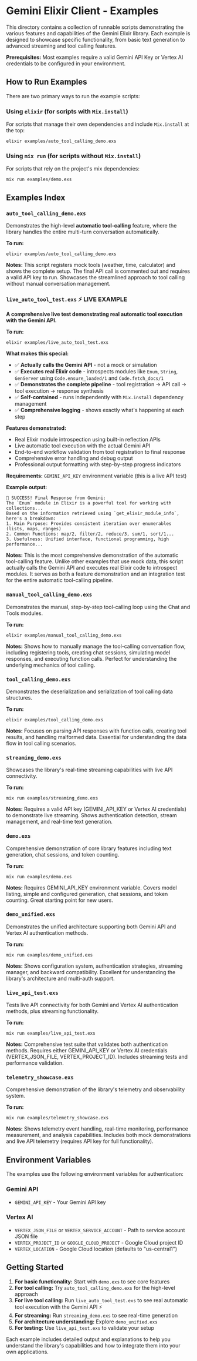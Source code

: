 # Gemini Elixir Client - Examples

This directory contains a collection of runnable scripts demonstrating the various features and capabilities of the Gemini Elixir library. Each example is designed to showcase specific functionality, from basic text generation to advanced streaming and tool calling features.

**Prerequisites:** Most examples require a valid Gemini API Key or Vertex AI credentials to be configured in your environment.

## How to Run Examples

There are two primary ways to run the example scripts:

### Using `elixir` (for scripts with `Mix.install`)
For scripts that manage their own dependencies and include `Mix.install` at the top:

```shell
elixir examples/auto_tool_calling_demo.exs
```

### Using `mix run` (for scripts without `Mix.install`)
For scripts that rely on the project's mix dependencies:

```shell
mix run examples/demo.exs
```

## Examples Index

### `auto_tool_calling_demo.exs`

Demonstrates the high-level **automatic tool-calling** feature, where the library handles the entire multi-turn conversation automatically.

**To run:**
```shell
elixir examples/auto_tool_calling_demo.exs
```

**Notes:** This script registers mock tools (weather, time, calculator) and shows the complete setup. The final API call is commented out and requires a valid API key to run. Showcases the streamlined approach to tool calling without manual conversation management.

### `live_auto_tool_test.exs` ⚡ **LIVE EXAMPLE**

**A comprehensive live test demonstrating real automatic tool execution with the Gemini API.**

**To run:**
```shell
elixir examples/live_auto_tool_test.exs
```

**What makes this special:**
- ✅ **Actually calls the Gemini API** - not a mock or simulation
- ✅ **Executes real Elixir code** - introspects modules like `Enum`, `String`, `GenServer` using `Code.ensure_loaded/1` and `Code.fetch_docs/1`
- ✅ **Demonstrates the complete pipeline** - tool registration → API call → tool execution → response synthesis
- ✅ **Self-contained** - runs independently with `Mix.install` dependency management
- ✅ **Comprehensive logging** - shows exactly what's happening at each step

**Features demonstrated:**
- Real Elixir module introspection using built-in reflection APIs
- Live automatic tool execution with the actual Gemini API
- End-to-end workflow validation from tool registration to final response
- Comprehensive error handling and debug output
- Professional output formatting with step-by-step progress indicators

**Requirements:** `GEMINI_API_KEY` environment variable (this is a live API test)

**Example output:**
```
🎉 SUCCESS! Final Response from Gemini:
The `Enum` module in Elixir is a powerful tool for working with collections...
Based on the information retrieved using `get_elixir_module_info`, here's a breakdown:
1. Main Purpose: Provides consistent iteration over enumerables (lists, maps, ranges)
2. Common Functions: map/2, filter/2, reduce/3, sum/1, sort/1...
3. Usefulness: Unified interface, functional programming, high performance...
```

**Notes:** This is the most comprehensive demonstration of the automatic tool-calling feature. Unlike other examples that use mock data, this script actually calls the Gemini API and executes real Elixir code to introspect modules. It serves as both a feature demonstration and an integration test for the entire automatic tool-calling pipeline.

### `manual_tool_calling_demo.exs`

Demonstrates the manual, step-by-step tool-calling loop using the Chat and Tools modules.

**To run:**
```shell
elixir examples/manual_tool_calling_demo.exs
```

**Notes:** Shows how to manually manage the tool-calling conversation flow, including registering tools, creating chat sessions, simulating model responses, and executing function calls. Perfect for understanding the underlying mechanics of tool calling.

### `tool_calling_demo.exs`

Demonstrates the deserialization and serialization of tool calling data structures.

**To run:**
```shell
elixir examples/tool_calling_demo.exs
```

**Notes:** Focuses on parsing API responses with function calls, creating tool results, and handling malformed data. Essential for understanding the data flow in tool calling scenarios.

### `streaming_demo.exs`

Showcases the library's real-time streaming capabilities with live API connectivity.

**To run:**
```shell
mix run examples/streaming_demo.exs
```

**Notes:** Requires a valid API key (GEMINI_API_KEY or Vertex AI credentials) to demonstrate live streaming. Shows authentication detection, stream management, and real-time text generation.

### `demo.exs`

Comprehensive demonstration of core library features including text generation, chat sessions, and token counting.

**To run:**
```shell
mix run examples/demo.exs
```

**Notes:** Requires GEMINI_API_KEY environment variable. Covers model listing, simple and configured generation, chat sessions, and token counting. Great starting point for new users.

### `demo_unified.exs`

Demonstrates the unified architecture supporting both Gemini API and Vertex AI authentication methods.

**To run:**
```shell
mix run examples/demo_unified.exs
```

**Notes:** Shows configuration system, authentication strategies, streaming manager, and backward compatibility. Excellent for understanding the library's architecture and multi-auth support.

### `live_api_test.exs`

Tests live API connectivity for both Gemini and Vertex AI authentication methods, plus streaming functionality.

**To run:**
```shell
mix run examples/live_api_test.exs
```

**Notes:** Comprehensive test suite that validates both authentication methods. Requires either GEMINI_API_KEY or Vertex AI credentials (VERTEX_JSON_FILE, VERTEX_PROJECT_ID). Includes streaming tests and performance validation.

### `telemetry_showcase.exs`

Comprehensive demonstration of the library's telemetry and observability system.

**To run:**
```shell
mix run examples/telemetry_showcase.exs
```

**Notes:** Shows telemetry event handling, real-time monitoring, performance measurement, and analysis capabilities. Includes both mock demonstrations and live API telemetry (requires API key for full functionality).

## Environment Variables

The examples use the following environment variables for authentication:

### Gemini API
- `GEMINI_API_KEY` - Your Gemini API key

### Vertex AI
- `VERTEX_JSON_FILE` or `VERTEX_SERVICE_ACCOUNT` - Path to service account JSON file
- `VERTEX_PROJECT_ID` or `GOOGLE_CLOUD_PROJECT` - Google Cloud project ID
- `VERTEX_LOCATION` - Google Cloud location (defaults to "us-central1")

## Getting Started

1. **For basic functionality:** Start with `demo.exs` to see core features
2. **For tool calling:** Try `auto_tool_calling_demo.exs` for the high-level approach
3. **For live tool calling:** Run `live_auto_tool_test.exs` to see real automatic tool execution with the Gemini API ⚡
4. **For streaming:** Run `streaming_demo.exs` to see real-time generation
5. **For architecture understanding:** Explore `demo_unified.exs`
6. **For testing:** Use `live_api_test.exs` to validate your setup

Each example includes detailed output and explanations to help you understand the library's capabilities and how to integrate them into your own applications.